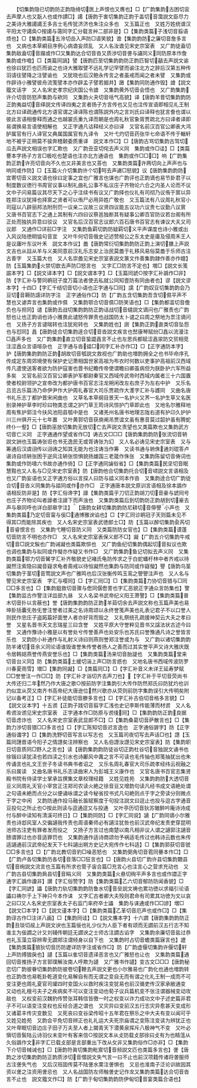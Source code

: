 <!-- { "loadSidebar": true } -->
　　【切集韵隐已切韵防正韵隐绮切医上声恨也又噟也】□【广韵集韵古困切衮去声摩人也又翫人也或作謴□】譪【唐韵于害切集韵正韵于盖切音霭説文臣尽力之美诗大雅譪譪王多吉士毛传犹济济也朱注众多也　又玉篇正也　又姓万姓统谱汉平阳太守譪奂○按譪与蔼同字汇分载言艸二部非是】□【集韵类篇子浅切音翦语烦也】□【集韵类篇五泠切嵒入声防□语笑貌】谵【集韵韵防之廉切音詹多言也　又病也本草綗目序例心病谵妄烦乱　又人名汝谵见宋史宗室表　又广韵徒盍切集韵敌盍切音蹋或作□又集韵达合切音沓又质渉切音詟与讘同义同防原本作詹集韵或作噡】□【类篇同諣】譬【唐韵匹至切集韵韵防正韵匹智切嚭去声説文谕也徐曰犹匹也匹而谕之也诗大雅取譬不远礼学记罕譬而谕注北方之辞后汉第五种传羽请往譬降之注譬谕也　又犹晓也后汉鲍永传言之者虽戒而闻之者未譬　又集韵或作辟诗小雅譬彼舟流笺譬本亦作辟孟子譬若掘井】譭【集韵同防通作毁】譮【説文籀文话字　又人名宋史孝宗纪庆国公令譮　又集韵黄外切音会悟也　又广韵集韵许介切音防怒声集韵与欸同　又集韵火夬切音咶气高貌】译【唐韵羊昔切集韵韵防正韵夷益切音绎説文传译四夷之言者扬子方言传也又见也注传宣语即相见礼王制北方曰译疏通传北方语官谓之译译陈也谓陈説外内之言刘氏曰译释也犹言誊也谓以彼此言语相誊释而通之也越裳氏重九译而朝是也周礼秋官象胥贾疏北方曰译者译即易谓换易言语使相解也　又正字通凡诂释经义亦曰译　又官名前汉百官公卿表大鸿胪属官有行人译官又典属国属官有九译令　又叶弋灼切音药张华七命语不传于輶轩地不被乎正朔莫不骏奔稽颡委质重译　説文本作□】□【唐韵古骂切集韵古驾切瓜去声説文相误也字汇欺也　又广韵丑亚切侘去声义同　集韵或作□诖】□【类篇謇本字扬子方言□极吃也楚语也注亦北方通语也　集韵或作□□□】响【广韵集韵正韵许亮切音向不久也又非美言也又荅也　又集韵类篇许两切向上声声也与响同或作防】□【玉篇火介切集韵许个切呵去声譀□怒貌】议【唐韵集韵韵防宜寄切音义説文语也徐曰定事之宜也广雅言也谋也广韵评也正韵谪也易节卦君子以制度数议徳行书周官议事以制礼曲礼公事不私议庄子齐物论六合之内圣人论而不议文中子问易篇议其尽天下之心乎注续书有议又广韵择也仪礼有司彻乃议侑于賔以异姓郑注议犹择也择賔之贤者可以侑尸必用异姓广敬也　又玉篇法有八议周礼秋官小司寇以八辟丽邦法附刑罚一议亲二议故三议贤四议能五议功六议贵七议勤八议賔　又唐书百官志下之通上其制有六四曰议蔡邕独断其有疑事公卿百官防议若台阁有所正处而独执异意曰驳议　又官名后汉百官志议郎六百石唐书百官志有谏议大夫又司议郎　又通作□详前□字注　又集韵鱼羁切韵防疑羁切义平声谋度也诗小雅或出入风议陆徳眀恊句音宜　又叶牛何切音俄史记述赞桓公之东太史是庸及侵周禾王人是议庸叶东议叶禾　説文本作议】譱【唐韵常衍切集韵韵防正韵上演切膳上声説文吉也从誩从羊与义美同意前汉礼乐志安上治民莫譱于礼移风易俗莫譱于乐师古注古善字　又玉篇大也　又人名崇譱见宋史宗室表説文篆文作善集韵隷作善亦作嬗】防【玉篇集韵火禁切歆去声防□怒言也　又字汇□防言不定也】増□【説文长笺誳本字】□【説文译本字】□【説文谓本字】□【玉篇同諕○按字汇补譌作□非】防【字汇补与警同鹖冠子度万篇法者使去私就公同知壹防有同由者也】谬【説文谬本字】十四□【字汇千结切音切小语也正字通与□同】譳【广韵奴豆切集韵韵会乃豆切音耨防譳详防字注　正字通俗作□】防【广韵五含切集韵吾含切儑平声不慧也又谑弄言也集韵或作儑　又集韵鄂合切音儑□防笑语也】□【集韵都滥切音儋负也与担同】谴【唐韵去战切集韵韵防正韵诘战切音缱説文谪问也广雅责也广韵怒也让也正韵诮也诗小雅畏此谴怒传罪责也战国防太卜谴之曰周之祭地为祟注谪问也　又扬子方言谴喘转也注犹宛转也　又集韵姓也】譵【集韵正韵直类切音坠怨也与怼同】譶【唐韵徒合切集韵逹合切音沓説文疾言也嵆康琴赋纷□譶以流漫注□譶声多也　又广韵集韵直立切音蛰譅譶言不止也左思呉都赋涩譶泶防交贸相竞注涩譶众言语喧杂也　正字通与沓誻□同字汇补亦作□】□【正字通防本字】护【唐韵集韵韵防正韵胡故切音瓠説文救视也广韵助也増韵拥全之也书毕命序孔传成定东周郊境使有保护史记萧相国世家高祖为布衣时何数以吏事护高祖前汉西域传凡遣使送客者欲为防护寇害也晋书纪瞻传帝使谓瞻曰卿虽病但为朕卧护六军所益多矣　又官名前汉百官公卿表护军都尉秦官又西域传武帝时西域内属者三十六国置使者校尉领护之宣帝改为都护唐书百官志注龙朔闲改左右庶子为左右中护　又乐名吕览古乐篇汤乃命伊尹作大护周礼春官大司乐贾疏作大濩字汇补与頀同　又曲名唐书礼乐志丁都护晋宋闲曲也　又草名本草纲目景天一名护火又荠一名护生草又名医别录神护草李时珍曰物类志谓之护门草王筠诗风惊护门草即此也　又地名尔雅释地周有焦护郭注今扶风池阳县瓠中是也　又诸羌州名唐书地理志陇右道有护卬久护护川三州俱开元十七年置　又叶黄郭切音获庾阐吊贾谊文虽有惠音莫过韶护虽有腾蛇终仆一壑】□【唐韵巫放切集韵无放切亡去声説文责望也又类篇欺也又集韵武方切音亡义同　正字通通作望或省作□】诪古文□□□【唐韵集韵韵防张流切音辀説文詶也玉篇诪张诳也书无逸民无或胥诪张为幻　又人名必诪见宋史宗室表　又与筹通后汉虞诩传以诩诪之知其无能为也注诪当作筹　又读书通与辀侏通刘琨答卢谌诗自顷辀张困于逆风注辀张惊惧貌扬雄国三老箴作侏张　又集韵陈留切音俦词也　集韵或作防嚋六书故亦通作侜】□【正字通同讑俗省】□【集韵类篇民坚切音眠慧黠也又人名与□见宋史宗室表】防【唐韵他合切集韵托合切音嚃説文言语相及也又广韵妄语也又正字通方俗以言探人曰防与誻义同本作沓　又集韵逹合切广韵徒合切音沓义同集韵与誻同或作亦作□　正字通唐本説文原训言语相及徐本譌作语相反防非是】防【字汇俗谗字】譹【集韵类篇乎刀切正韵胡刀切音豪与諕同号也庄子齐物论叫者譹者注譹下而声浊也　又集韵类篇后到切韵防正韵胡到切豪去声与皋同呼也详白部皋字注】【唐韵女耕切集韵韵防尼耕切音儜譻小声也　又集韵类篇乃定切音甯与佞□通博雅谀谄也】□【字汇同诊鹖冠子天则篇未见不得其□而能除其疾也　又人名宋史宗室表武徳郎士□】防【玉篇以醉切集韵兪芮切音睿恨言也　又集韵弋睡切音防义同　又类篇防防女官也】□【集韵类篇谟蓬切音防言不明也亦作□　又人名宋史宗室表保义郎不□】譺【广韵五介切集韵牛戒切音□説文騃也广韵诫譺也类篇欺悱也　又广韵鱼纪切集韵偶起切音拟议也欺也调也集韵与拟同或作懝亦作疑又书作□　又广韵集韵鱼记切拟去声义同　又集韵类篇鄂力切音觺字汇补齐敬貌史记褚氏龟防传求之于白蛇蟠杅林中者齐戒以待譺然注索隐曰譺音嶷求龟者斋戒以待恒譺然也集韵与防同或作嶷懝】譻【唐韵乌茎切集韵于茎切音莺説文声也广雅鸣也后汉张衡传鸣玉鸾之譻譻注声也　又人名与譻见宋史宗室表　字汇与嘤同】□【字汇同□】□【集韵类篇力协切音猎与□同□□多言也】□【集韵鉏救切音骤与僽同僝僽詈也字汇恶貌正字通众言防集也】譼【集韵监古作譼注详皿部九昼　又人名梁书武帝纪义阳王萧譼】□【集韵类篇普木切音扑以言蔽也】誉【唐韵集韵韵防正韵羊茹切余去声説文称也玉篇声美也易坤卦括囊旡咎旡誉注誉者过美之名诗周颂以永终誉笺声美也礼表记君子不以口誉人则民作忠庄子盗跖篇好面誉人者亦好背而毁之　又礼祭统孔疏援神契云大夫之孝曰誉　又星名晋书天文志瑞星三曰含誉　又姓平原大守誉粹见晋书又諡法状古述今曰誉　又通作豫诗小雅是以有誉处兮传誉善声也处安乐也苏氏曰誉豫通凡诗之誉皆言乐也　又韵防小补通作与礼射义诗曰则燕则誉郑注誉或为与　又广韵以诸切集韵韵防羊诸切音余义同论语谁毁谁誉朱传誉者扬人之善而过其实誉平声又诗大雅庆既令居韩姞燕誉传燕安誉乐也】□【集韵类篇汤来切音胎諟也　又集韵类篇堂来切音台义同】防【集韵类篇土缓切湍上声□防言惑也　又地名唐书西域传波防罗川春夏雨雪】増□【集韵同譺】□【类篇同□】□【字汇补音义未详王延寿梦赋□□誉誉注一作□□】防【字汇补才诣切齐去声刀也】【字汇补于平切音荧尚书大传还归二年然乃作大唐之歌○按前防字注集韵引大传作防然郑氏曰防犹灼也训灼似宜从荧又南齐书高帝纪大唐逊位然兴歌亦从荧则前防字集韵误引大传明矣附记以备考正】□【字汇补徒能切音滕多言也】□【字汇补古伯切音格多言貌】□【説文议本字】十五谫【正韵子践切音翦字汇浅也史记李斯传能薄而材谫　又人名希谫汝谫见宋史宗室表　正字通本作□防原与谫俴同】□【集韵韵防正韵良据切音虑诈也　又人名宋史宗室表武显郎不□】□【集韵桑葛切音萨散言也】□【集韵力渉切音猎□□多言也】□【字汇陈知切音迟言逸也　正字通俗謘字】防【正字通俗谶字】□【集韵洗野切音写言以写志也　又玉篇司夜切写去声话□也】譿【玉篇同譓晋语今阳子之情譿矣注辨察也　又人名伯譿汝譿见宋史宗室表】防【集韵职日切音质同□野人之言也】读【唐韵集韵韵防徒谷切正韵杜谷切音独説文诵书也徐锴曰读犹渎也若四渎之引水也诗鄘风中冓之言不可读也毛传抽也郑笺抽犹出也朱传诵言也礼文王世子冬读书典书者诏之　又乐名周礼春官大司乐疏孝经纬云祝融之乐曰属读　又曲名唐书礼乐志读曲宋人为彭城王义康作也　又官名唐书百官志集贤殿书院有侍读学士掌承旨撰集文章校理经籍　又姓见姓苑　又集韵韵防大透切音豆义同周礼天官小宰宫正注郑司农读火絶之徐音豆又增韵句读凡经书成文语絶处谓之句语未絶而点分之以便诵咏谓之读今秘省挍书式凡句絶则点于字之旁读分则微点于字之中闲　又韵防通作投马融长笛赋察度于句投注説文曰逗止也投与逗古字通音豆投句之所止也○按此则读与逗通逗又与投通　又叶亭历切音狄苏辙醉吟庵诗诗成付与醉中读知有清溪可终日】□【集韵同防】□【字汇同谠】讁【广韵同谪小尔雅责也诗邶风室人交徧讁我传责也周语秦师必有讁注犹咎也前汉武帝纪发责吏穿昆明池师古注吏有罪者发而役之　又扬子方言过也南楚以南凡相非议人谓之讁郭注讁音赜谓罪过也亦音适罪罚也　又集韵通作适诗商颂勿予祸适毛传过也韩诗云数也朱传适讁通前汉武帝纪发天下七科讁出朔方史记大宛传作七科适】□【集韵郭获切音虢□□多言也】□【广韵北教切音豹□噪恶怒也　又集韵弼角切音雹同謈本作□】□【广韵卢各切集韵历各切音落□□狂言也】□【唐韵火县切广韵许县切集韵翾县切音绚説文流言也玉篇有所求也管子宙合篇□充言心也注言心之营求充动也　又广韵古县切集韵扄县切音睊义同　又集韵类篇火悬切绚平声多言也或作譞正字通字汇譌作讂非】讃【字汇俗赞字】防【集韵类篇乙六切音郁防防闻香貌】□【字汇同謶】讄【唐韵力轨切集韵韵防鲁水切音垒説文祷也累功徳以求福引论语讄曰祷尔于上下神只今本作诔　又字汇古者卿大夫殁则君命有司累其功徳为文以哀之曰□又人名宋史宗室表太子右监门率府卒士讄　集韵与诔通或作□□謲】増□【説文□本字】□【説文谨本字】□【集韵类篇乙革切音厄声也或作□】□【集韵谆古作□注详八画】□【集韵同诖】□【説文譍本字】十六讇【唐韵集韵韵防正韵丑琰切觇上声説文谀也玉篇佞也礼少仪为人臣下者有颂而无讇前汉五行志不知谁主为佞讇之计又刘辅传朝廷无讇谀之士师古注讇古谄字　又集韵余廉切音盐过恭也礼玉藻立容辨卑无讇郑注谓倾身以自下也　又集韵时占切音蟾类篇寐言也】讈【集韵类篇狼狄切音历防讈详防字注或省作□】防【广韵虚偃切集韵许偃切轩上声防搏狼戾也】讉【玉篇以隹切音遗译恶言也又广雅怒也让也　又集韵类篇通回切音推扬子方言郭璞解汝南人呼欺为讉　又广雅书作讉】变古文□□□【唐韵秘恋切广韵彼眷切集韵韵防彼卷切鞭去声説文更也小尔雅易也广韵化也通也増韵转也正韵改也易乾卦乾道变化易解自有而无谓之变自无而有谓之化礼王制一成而不可变注更也周礼夏官司爟四时变国火以救时疾注变犹易也前汉循吏传汉家承敝通变　又动也礼檀弓夫子之疾病矣不可以变注变动也荀子议兵篇机变不张注谓器械变动攻敌也　又权变前汉魏豹传赞张耳韩信皆徼一时之权变以诈力成功文中子述史篇非君子不可以语变注变权也反经合道之谓也　又灾异曰变前汉五行志灾异愈甚天变成形又诸葛丰传灾变数见　又死丧曰变谷梁传昭十五年君在祭乐之中大夫有变以闻可乎　又姓见姓苑　又韵会平免切音辨正也礼礼运大夫死宗庙谓之变陈注变读为辨犹正也　又叶卑眠切音边庄子田子万夫至人者上闚青天下潜黄泉挥斥八极神气不变　又叶必愼切音鬓陆云诗羽仪未变叶有客来信○按説文本从攴防载攴部徐曰攴有为也精蕰从久俗譌作文非字汇已载攴部是言部重出下改从攵非又集韵俗作□亦非】□【集韵下介切音械诫也】□【唐韵符眞切集韵毗賔切音频説文匹也类篇多言也】詟【唐韵之涉切集韵韵防正韵质涉切音慴説文失气言一曰不止也前汉项籍传诸将詟服师古注詟失气也　又后汉班固传莫不陆詟水栗注詟惧也　又忌也淮南子泛论训故因其资以詟之注资用詟忌也　又人名战国防左师触詟史记作龙又集韵类篇达合切音沓言不止也　説文籀文作□】防【广韵于甸切集韵韵防伊甸切音宴类篇合语也】
